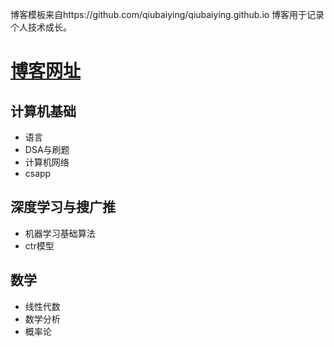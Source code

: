 博客模板来自https://github.com/qiubaiying/qiubaiying.github.io
博客用于记录个人技术成长。
# [博客网址](https://learninghome3344.github.io/)
## 计算机基础
- 语言
- DSA与刷题
- 计算机网络
- csapp
## 深度学习与搜广推
- 机器学习基础算法
- ctr模型
## 数学
- 线性代数
- 数学分析
- 概率论

